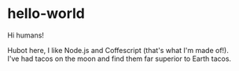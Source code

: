 # hello-world

Hi humans!

Hubot here, I like Node.js and Coffescript (that's what I'm made of!).\
I've had tacos on the moon and find them far superior to Earth tacos.
